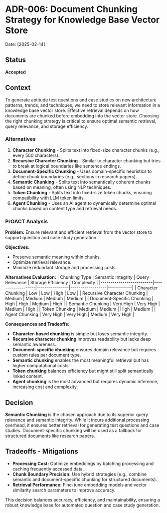 # ADR-006: Document Chunking Strategy for Knowledge Base Vector Store

Date: [2025-02-14]

## Status
**Accepted**

## Context
To generate aptitude test questions and case studies on new architecture patterns, trends, and techniques, we need to store relevant information in a knowledge base vector store. Effective retrieval depends on how documents are chunked before embedding into the vector store. Choosing the right chunking strategy is critical to ensure optimal semantic retrieval, query relevance, and storage efficiency.

### Alternatives
1. **Character Chunking** - Splits text into fixed-size character chunks (e.g., every 500 characters).
2. **Recursive Character Chunking** - Similar to character chunking but tries to break at logical boundaries like sentence endings.
3. **Document-Specific Chunking** - Uses domain-specific heuristics to define chunk boundaries (e.g., sections in research papers).
4. **Semantic Chunking** - Splits text into semantically coherent chunks based on meaning, often using NLP techniques.
5. **Token Chunking** - Splits text into fixed-size token chunks, ensuring compatibility with LLM token limits.
6. **Agent Chunking** - Uses an AI agent to dynamically determine optimal chunks based on content type and retrieval needs.

### PrOACT Analysis
**Problem:** Ensure relevant and efficient retrieval from the vector store to support question and case study generation.

**Objectives:**
- Preserve semantic meaning within chunks.
- Optimize retrieval relevance.
- Minimize redundant storage and processing costs.

**Alternatives Evaluation:**
| Chunking Type             | Semantic Integrity | Query Relevance | Storage Efficiency | Complexity |
|--------------------------|-------------------|----------------|------------------|------------|
| Character Chunking       | Low               | Low            | High              | Low        |
| Recursive Character Chunking | Medium        | Medium         | Medium            | Medium     |
| Document-Specific Chunking | High           | High           | Medium            | High       |
| Semantic Chunking        | Very High        | Very High      | Medium            | High       |
| Token Chunking           | Medium           | Medium         | High              | Medium     |
| Agent Chunking           | Very High        | Very High      | Medium            | Very High  |

**Consequences and Tradeoffs:**
- **Character-based chunking** is simple but loses semantic integrity.
- **Recursive character chunking** improves readability but lacks deep semantic awareness.
- **Document-specific chunking** ensures domain relevance but requires custom rules per document type.
- **Semantic chunking** enables the most meaningful retrieval but has higher computational costs.
- **Token chunking** balances efficiency but might still split semantically linked content.
- **Agent chunking** is the most advanced but requires dynamic inference, increasing cost and complexity.

## Decision
**Semantic Chunking** is the chosen approach due to its superior query relevance and semantic integrity. While it incurs additional processing overhead, it ensures better retrieval for generating test questions and case studies. Document-specific chunking will be used as a fallback for structured documents like research papers.

## Tradeoffs - Mitigations
- **Processing Cost:** Optimize embeddings by batching processing and caching frequently accessed data.
- **Chunk Boundary Precision:** Use hybrid strategies (e.g., combine semantic and document-specific chunking for structured documents).
- **Retrieval Performance:** Fine-tune embedding models and vector similarity search parameters to improve accuracy.

This decision balances accuracy, efficiency, and maintainability, ensuring a robust knowledge base for automated question and case study generation.